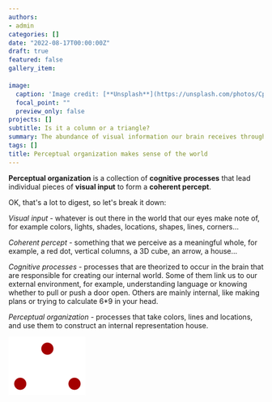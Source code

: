 ```yaml
---
authors:
- admin
categories: []
date: "2022-08-17T00:00:00Z"
draft: true
featured: false
gallery_item:

image:
  caption: 'Image credit: [**Unsplash**](https://unsplash.com/photos/CpkOjOcXdUY)'
  focal_point: ""
  preview_only: false
projects: []
subtitle: Is it a column or a triangle?
summary: The abundance of visual information our brain receives through the eyes is sorted and organized to construct coherent objects
tags: []
title: Perceptual organization makes sense of the world 
---
```


**Perceptual organization** is a collection of **cognitive processes** that lead individual pieces of **visual input** to form a **coherent percept**. 

OK, that's a lot to digest, so let's break it down:

*Visual input* - whatever is out there in the world that our eyes make note of, for example colors, lights, shades, locations, shapes, lines, corners...

*Coherent percept* - something that we perceive as a meaningful whole, for example, a red dot, vertical columns, a 3D cube, an arrow, a house...

*Cognitive processes* - processes that are theorized to occur in the brain that are responsible for creating our internal world. Some of them link us to our external environment, for example, understanding language or knowing whether to pull or push a door open. Others are mainly internal, like making plans or trying to calculate 6*9 in your head. 

*Perceptual organization* - processes that take colors, lines and locations, and use them to construct an internal representation house. 


![png](./triangle_redDots.png)






